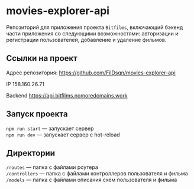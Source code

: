 # movies-explorer-api

Репозиторий для приложения проекта `Bitfilms`, включающий бэкенд части приложения со следующими возможностями: авторизации и регистрации пользователей, добавление и удаление фильмов.


## Ссылки на проект

Адрес репозитория: https://github.com/FilDsgn/movies-explorer-api

IP 158.160.26.71

Backend https://api.bitfilms.nomoredomains.work


## Запуск проекта

`npm run start` — запускает сервер  
`npm run dev` — запускает сервер с hot-reload


## Директории

`/routes` — папка с файлами роутера  
`/controllers` — папка с файлами контроллеров пользователя и фильма  
`/models` — папка с файлами описания схем пользователя и фильма
